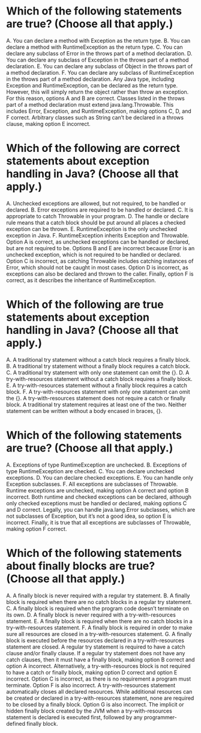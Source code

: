 # Which of the following statements are true? (Choose all that apply.)
A. You can declare a method with Exception as the return type.
B. You can declare a method with RuntimeException as the return type.
C. You can declare any subclass of Error in the throws part of a method declaration.
D. You can declare any subclass of Exception in the throws part of a method declaration.
E. You can declare any subclass of Object in the throws part of a method declaration.
F. You can declare any subclass of RuntimeException in the throws part of a method declaration.
Any Java type, including Exception and RuntimeException, can be declared as the return type.
However, this will simply return the object rather than throw an exception.
For this reason, options A and B are correct.
Classes listed in the throws part of a method declaration must extend java.lang.Throwable.
This includes Error, Exception, and RuntimeException, making options C, D, and F correct.
Arbitrary classes such as String can’t be declared in a throws clause, making option E incorrect.

# Which of the following are correct statements about exception handling in Java? (Choose all that apply.)
A. Unchecked exceptions are allowed, but not required, to be handled or declared.
B. Error exceptions are required to be handled or declared.
C. It is appropriate to catch Throwable in your program.
D. The handle or declare rule means that a catch block should be put around all places a checked exception can be thrown.
E. RuntimeException is the only unchecked exception in Java.
F. RuntimeException inherits Exception and Throwable.
Option A is correct, as unchecked exceptions can be handled or declared, but are not required to be.
Options B and E are incorrect because Error is an unchecked exception, which is not required to be handled or declared.
Option C is incorrect, as catching Throwable includes catching instances of Error, which should not be caught in most cases.
Option D is incorrect, as exceptions can also be declared and thrown to the caller.
Finally, option F is correct, as it describes the inheritance of RuntimeException.

# Which of the following are true statements about exception handling in Java? (Choose all that apply.)
A. A traditional try statement without a catch block requires a finally block.
B. A traditional try statement without a finally block requires a catch block.
C. A traditional try statement with only one statement can omit the {}.
D. A try-with-resources statement without a catch block requires a finally block.
E. A try-with-resources statement without a finally block requires a catch block.
F. A try-with-resources statement with only one statement can omit the {}.
A try-with-resources statement does not require a catch or finally block.
A traditional try statement requires at least one of the two. Neither statement can be written without a body encased in braces, {}.

# Which of the following statements are true? (Choose all that apply.)
A. Exceptions of type RuntimeException are unchecked.
B. Exceptions of type RuntimeException are checked.
C. You can declare unchecked exceptions.
D. You can declare checked exceptions.
E. You can handle only Exception subclasses.
F. All exceptions are subclasses of Throwable.
Runtime exceptions are unchecked, making option A correct and option B incorrect.
Both runtime and checked exceptions can be declared, although only checked exceptions must be handled or declared, making options C and D correct.
Legally, you can handle java.lang.Error subclasses, which are not subclasses of Exception, but it’s not a good idea, so option E is incorrect.
Finally, it is true that all exceptions are subclasses of Throwable, making option F correct.

#  Which of the following statements about finally blocks are true? (Choose all that apply.)
A. A finally block is never required with a regular try statement.
B. A finally block is required when there are no catch blocks in a regular try statement.
C. A finally block is required when the program code doesn’t terminate on its own.
D. A finally block is never required with a try-with-resources statement.
E. A finally block is required when there are no catch blocks in a try-with-resources statement.
F. A finally block is required in order to make sure all resources are closed in a try-with-resources statement.
G. A finally block is executed before the resources declared in a try-with-resources statement are closed.
A regular try statement is required to have a catch clause and/or finally clause.
If a regular try statement does not have any catch clauses, then it must have a finally block, making option B correct and option A incorrect.
Alternatively, a try-with-resources block is not required to have a catch or finally block, making option D correct and option E incorrect.
Option C is incorrect, as there is no requirement a program must terminate. Option F is also incorrect. A try-with-resources statement automatically closes all declared resources.
While additional resources can be created or declared in a try-with-resources statement, none are required to be closed by a finally block.
Option G is also incorrect.
The implicit or hidden finally block created by the JVM when a try-with-resources statement is declared is executed first, followed by any programmer-defined finally block.
